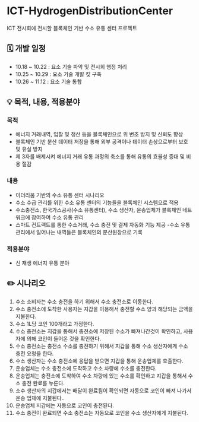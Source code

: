 # ICT-HydrogenDistributionCenter
ICT 전시회에 전시할 블록체인 기반 수소 유통 센터 프로젝트

## 🗓 개발 일정

- 10.18 ~ 10.22 : 요소 기술 파악 및 전시회 행정 처리
- 10.25 ~ 10.29 : 요소 기술 개발 킻 구축
- 10.26 ~ 11.12 : 요소 기술 통합

## 💡 목적, 내용, 적용분야

### 목적
- 에너지 거래내역, 입찰 및 정산 등을 블록체인으로 위 변조 방지 및 신뢰도 향상
- 블록체인 기반 분산 데이터 저장을 통해 외부 공격이나 데이터 손상으로부터 보호 및 유실 방지
- 제 3자를 배제시켜 에너지 거래 유통 과정의 축소를 통해 유통의 효율성 증대 및 비용 절감

### 내용

- 이더리움 기반의 수소 유통 센터 시나리오
- 수소 수급 관리를 위한 수소 유통 센터의 기능들을 블록체인 시스템으로 적용
- 수소충전소, 한국가스공사(수소 유통센터), 수소 생산자, 운송업체가 블록체인 네트워크에 참여하여 수소 유통 관리
- 스마트 컨트랙트를 통한 수소거래, 수소 충전 및 결제 자동화 기능 제공
-수소 유통관리에서 일어나는 내역들은 블록체인의 분산원장으로 기록

### 적용분야

- 신 재생 에너지 유통 분야

## ✏️ 시나리오
1. 수소 소비자는 수소 충전을 하기 위해서 수소 충전소로 이동한다.
2. 수소 충전소에 도착한 사용자는 지갑을 이용해서 충전할 수소 양과 해당되는 금액을 지불한다. 
3. 수소 1L당 코인 100개라고 가정한다.
4. 수소 충전소는 지갑을 통해서 충전소에 저장된 수소가 빠져나간것이 확인하고, 사용자에 의해 코인이 들어온 것을 확인한다.
5. 수소 충전소는 충전소 수소를 충전하기 위해서 지갑을 통해 수소 생산자에게 수소 충전 요청을 한다. 
6. 수소 생산자는 수소 충전소에 응답을 받으면 지갑을 통해 운송업체를 호출한다.
7. 운송업체는 수소 충전소에 도착하고 수소 차량에 수소를 충전한다.
8. 운송업체는 충전소에 도착하여 수소 차량에 있는 수소를 확인하고 지갑을 통해서 수소 충전 완료를 누른다.
9. 소수 생산자의 지갑에서는 배달이 완료됨이 확인되면 자동으로 코인이 빠져 나가서 운송 업체에 지불된다..
10. 운송업체 지갑에는 자동으로 코인이 충전된다.
11. 수소 충전이 완료되면 수소 충전소는 자동으로 코인을 수소 생산자에게 지불된다.
